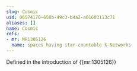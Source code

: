 ```yaml
---
slug: Cosmic
uid: 06574170-658b-49c3-b4a2-a01603113c71
aliases: []
name: Cosmic
refs:
- mr: MR1305126
  name: spaces having star-countable k-Networks
---
```

Defined in the introduction of {{mr:1305126}}
